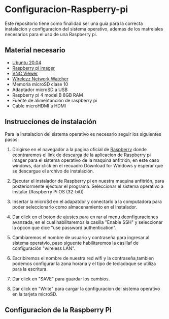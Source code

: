 # Configuracion-Raspberry-pi
Este repositorio tiene como finalidad ser una guia para la correcta instalacion y configuracion del sistema operativo, ademas de los matreiales necesarios para el uso de una Raspberry pi.

## Material necesario

- [Ubuntu 20.04](https://releases.ubuntu.com/20.04/)
- [Raspberry pi imager](https://www.raspberrypi.com/software/)
- [VNC Viewer]()
- [Wirelezz Network Watcher](https://www.nirsoft.net/utils/wnetwatcher.zip)
- Memoria microSD clase 10
- Adaptador microSD a USB
- Raspberry pi 4 model B 8GB RAM
- Fuente de alimentanción de raspberry pi
- Cable microHDMI a HDMI

## Instrucciones de instalación
  
Para la instalacion del sistema operativo es necesario seguir los siguientes pasos:
1. Dirigirse en el navegador a la pagina oficial de [Raspberry](https://www.raspberrypi.com/software/) donde econtraremos el link de descarga de la aplicacion de Raspberry pi imager para el sistema operativo de la maquina anfitrión, en este caso windows, dar click en el recuadro Download for Windows y esperar que se descargue el archivo de instalación.

2. Ejecutar el instalador de Raspberry pi en nuestra maquina anfitrión, para posteriormente ejectuar el programa.
 Seleccionar el sistema operativo a instalar (Raspberry Pi OS (32-bit))
4. Insertar la microSd en el adapatdor y conectarlo a la computadora para poder seleccionarlo como almacenamiento en el instalador.
5. Dar click en el boton de ajustes para en rar al menu deonfiguraciones avanzada, en el cual habilitaremos la casilla "Enable SSH" y seleccionar la opcon que dice  "use password authentication".
6. Cambiaremos el nombre de usuario y contraseña para ingresar al sistema operatvio, paso siguente habilitaremos la casillaf de configuración "wireless LAN".
7. Escribiremos el nombre de nuestra red wifi y la contraseña,tambien podemos configurar la zona horaria y el tipo de tecladoque se utiliza para la escritura.
8. Dar click en "SAVE" para guardar los cambios.
9. Dar click en "Write" para cargar la configuracion del sistema operativo en la tarjeta microSD.

## Configuracion de la Raspberry Pi


